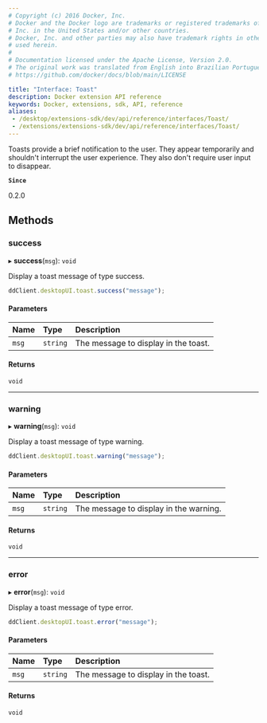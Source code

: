 ```yaml
---
# Copyright (c) 2016 Docker, Inc.
# Docker and the Docker logo are trademarks or registered trademarks of Docker,
# Inc. in the United States and/or other countries.
# Docker, Inc. and other parties may also have trademark rights in other terms
# used herein.
#
# Documentation licensed under the Apache License, Version 2.0.
# The original work was translated from English into Brazilian Portuguese.
# https://github.com/docker/docs/blob/main/LICENSE

title: "Interface: Toast"
description: Docker extension API reference
keywords: Docker, extensions, sdk, API, reference
aliases:
 - /desktop/extensions-sdk/dev/api/reference/interfaces/Toast/
 - /extensions/extensions-sdk/dev/api/reference/interfaces/Toast/
---
```

Toasts provide a brief notification to the user.
They appear temporarily and shouldn't interrupt the user experience.
They also don't require user input to disappear.

**`Since`**

0.2.0

## Methods

### success

▸ **success**(`msg`): `void`

Display a toast message of type success.

```typescript
ddClient.desktopUI.toast.success("message");
```

#### Parameters

| Name | Type | Description |
| :------ | :------ | :------ |
| `msg` | `string` | The message to display in the toast. |

#### Returns

`void`

___

### warning

▸ **warning**(`msg`): `void`

Display a toast message of type warning.

```typescript
ddClient.desktopUI.toast.warning("message");
```

#### Parameters

| Name | Type | Description |
| :------ | :------ | :------ |
| `msg` | `string` | The message to display in the warning. |

#### Returns

`void`

___

### error

▸ **error**(`msg`): `void`

Display a toast message of type error.

```typescript
ddClient.desktopUI.toast.error("message");
```

#### Parameters

| Name | Type | Description |
| :------ | :------ | :------ |
| `msg` | `string` | The message to display in the toast. |

#### Returns

`void`
